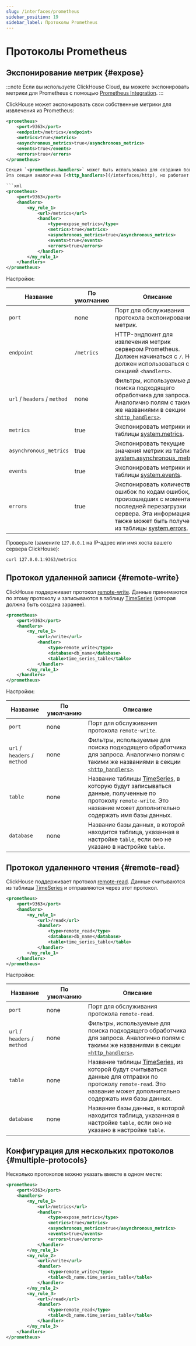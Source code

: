 ```yaml
---
slug: /interfaces/prometheus
sidebar_position: 19
sidebar_label: Протоколы Prometheus
---
```



# Протоколы Prometheus

## Экспонирование метрик {#expose}

:::note
Если вы используете ClickHouse Cloud, вы можете экспонировать метрики для Prometheus с помощью [Prometheus Integration](/integrations/prometheus).
:::

ClickHouse может экспонировать свои собственные метрики для извлечения из Prometheus:

```xml
<prometheus>
    <port>9363</port>
    <endpoint>/metrics</endpoint>
    <metrics>true</metrics>
    <asynchronous_metrics>true</asynchronous_metrics>
    <events>true</events>
    <errors>true</errors>
</prometheus>

Секция `<prometheus.handlers>` может быть использована для создания более расширенных обработчиков.
Эта секция аналогична [<http_handlers>](/interfaces/http), но работает для протоколов Prometheus:

```xml
<prometheus>
    <port>9363</port>
    <handlers>
        <my_rule_1>
            <url>/metrics</url>
            <handler>
                <type>expose_metrics</type>
                <metrics>true</metrics>
                <asynchronous_metrics>true</asynchronous_metrics>
                <events>true</events>
                <errors>true</errors>
            </handler>
        </my_rule_1>
    </handlers>
</prometheus>
```

Настройки:

| Название                     | По умолчанию | Описание                                                                                                                                                                                  |
|------------------------------|--------------|-------------------------------------------------------------------------------------------------------------------------------------------------------------------------------------------|
| `port`                       | none         | Порт для обслуживания протокола экспонирования метрик.                                                                                                                                  |
| `endpoint`                   | `/metrics`   | HTTP-эндпоинт для извлечения метрик сервером Prometheus. Должен начинаться с `/`. Не должен использоваться с секцией `<handlers>`.                                                     |
| `url` / `headers` / `method` | none         | Фильтры, используемые для поиска подходящего обработчика для запроса. Аналогично полям с такими же названиями в секции [`<http_handlers>`](/interfaces/http).                             |
| `metrics`                    | true         | Экспонировать метрики из таблицы [system.metrics](/operations/system-tables/metrics).                                                                                                   |
| `asynchronous_metrics`       | true         | Экспонировать текущие значения метрик из таблицы [system.asynchronous_metrics](/operations/system-tables/asynchronous_metrics).                                                          |
| `events`                     | true         | Экспонировать метрики из таблицы [system.events](/operations/system-tables/events).                                                                                                     |
| `errors`                     | true         | Экспонировать количество ошибок по кодам ошибок, произошедших с момента последней перезагрузки сервера. Эта информация также может быть получена из таблицы [system.errors](/operations/system-tables/errors). |

Проверьте (замените `127.0.0.1` на IP-адрес или имя хоста вашего сервера ClickHouse):
```bash
curl 127.0.0.1:9363/metrics
```

## Протокол удаленной записи {#remote-write}

ClickHouse поддерживает протокол [remote-write](https://prometheus.io/docs/specs/remote_write_spec/).
Данные принимаются по этому протоколу и записываются в таблицу [TimeSeries](/engines/table-engines/special/time_series)
(которая должна быть создана заранее).

```xml
<prometheus>
    <port>9363</port>
    <handlers>
        <my_rule_1>
            <url>/write</url>
            <handler>
                <type>remote_write</type>
                <database>db_name</database>
                <table>time_series_table</table>
            </handler>
        </my_rule_1>
    </handlers>
</prometheus>
```

Настройки:

| Название                     | По умолчанию | Описание                                                                                                                                                                                         |
|------------------------------|--------------|-------------------------------------------------------------------------------------------------------------------------------------------------------------------------------------------------|
| `port`                       | none         | Порт для обслуживания протокола `remote-write`.                                                                                                                                                 |
| `url` / `headers` / `method` | none         | Фильтры, используемые для поиска подходящего обработчика для запроса. Аналогично полям с такими же названиями в секции [`<http_handlers>`](/interfaces/http).                                   |
| `table`                      | none         | Название таблицы [TimeSeries](/engines/table-engines/special/time_series), в которую будут записываться данные, полученные по протоколу `remote-write`. Это название может дополнительно содержать имя базы данных. |
| `database`                   | none         | Название базы данных, в которой находится таблица, указанная в настройке `table`, если оно не указано в настройке `table`.                                                                   |

## Протокол удаленного чтения {#remote-read}

ClickHouse поддерживает протокол [remote-read](https://prometheus.io/docs/prometheus/latest/querying/remote_read_api/).
Данные считываются из таблицы [TimeSeries](/engines/table-engines/special/time_series) и отправляются через этот протокол.

```xml
<prometheus>
    <port>9363</port>
    <handlers>
        <my_rule_1>
            <url>/read</url>
            <handler>
                <type>remote_read</type>
                <database>db_name</database>
                <table>time_series_table</table>
            </handler>
        </my_rule_1>
    </handlers>
</prometheus>
```

Настройки:

| Название                     | По умолчанию | Описание                                                                                                                                                                                      |
|------------------------------|--------------|--------------------------------------------------------------------------------------------------------------------------------------------------------------------------------------------------|
| `port`                       | none         | Порт для обслуживания протокола `remote-read`.                                                                                                                                                 |
| `url` / `headers` / `method` | none         | Фильтры, используемые для поиска подходящего обработчика для запроса. Аналогично полям с такими же названиями в секции [`<http_handlers>`](/interfaces/http).                                 |
| `table`                      | none         | Название таблицы [TimeSeries](/engines/table-engines/special/time_series), из которой будут считываться данные для отправки по протоколу `remote-read`. Это название может дополнительно содержать имя базы данных. |
| `database`                   | none         | Название базы данных, в которой находится таблица, указанная в настройке `table`, если оно не указано в настройке `table`.                                                                   |

## Конфигурация для нескольких протоколов {#multiple-protocols}

Несколько протоколов можно указать вместе в одном месте:

```xml
<prometheus>
    <port>9363</port>
    <handlers>
        <my_rule_1>
            <url>/metrics</url>
            <handler>
                <type>expose_metrics</type>
                <metrics>true</metrics>
                <asynchronous_metrics>true</asynchronous_metrics>
                <events>true</events>
                <errors>true</errors>
            </handler>
        </my_rule_1>
        <my_rule_2>
            <url>/write</url>
            <handler>
                <type>remote_write</type>
                <table>db_name.time_series_table</table>
            </handler>
        </my_rule_2>
        <my_rule_3>
            <url>/read</url>
            <handler>
                <type>remote_read</type>
                <table>db_name.time_series_table</table>
            </handler>
        </my_rule_3>
    </handlers>
</prometheus>
```
